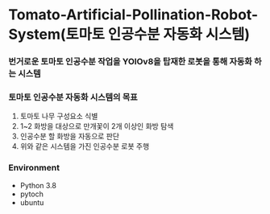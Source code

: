 # Tomato-Artificial-Pollination-Robot-System(토마토 인공수분 자동화 시스템)

### 번거로운 토마토 인공수분 작업을 YOlOv8을 탑재한 로봇을 통해 자동화 하는 시스템

### 토마토 인공수분 자동화 시스템의 목표
1. 토마토 나무 구성요소 식별
2. 1~2 화방을 대상으로 만개꽃이 2개 이상인 화방 탐색
3. 인공수분 할 화방을 자동으로 판단
4. 위와 같은 시스템을 가진 인공수분 로봇 주행

### Environment
+ Python 3.8
+ pytoch
+ ubuntu 
